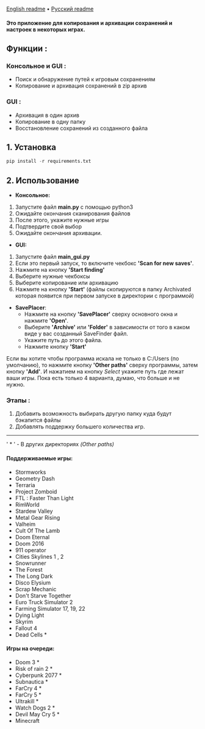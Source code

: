 [English readme](https://github.com/orriginalo/SaveFinder-Archiver/blob/main/README.md) • [Русский readme](https://github.com/orriginalo/SaveFinder-Archiver/blob/main/README.ru.md)

#### Это приложение для копирования и архивации сохранений и настроек в некоторых играх.

## Функции :
### Консольное и GUI :
- Поиск и обнаружение путей к игровым сохранениям
- Копирование и архивация сохранений в zip архив
### GUI :
- Архивация в один архив
- Копирование в одну папку
- Восстановление сохранений из созданного файла

## 1. Установка
```python
pip install -r requirements.txt
```
## 2. Использование
- **Консольное:**
1) Запустите файл **main.py** с помощью python3
2) Ожидайте окончания сканирования файлов
3) После этого, укажите нужные игры
4) Подтвердите свой выбор
5) Ожидайте окончания архивации.
- **GUI:**
1) Запустите файл **main_gui.py**
2) Если это первый запуск, то включите чекбокс **'Scan for new saves'**.
3) Нажмите на кнопку **'Start finding'**
4) Выберите нужные чекбоксы
5) Выберите копирование или архивацию
6) Нажмите на кнопку **'Start'** (файлы скопируются в папку Archivated которая появится при первом запуске в директории с программой)
- **SavePlacer**:
	- Нажмите на кнопку **'SavePlacer'** сверху основного окна и нажмите **'Open'**.
	- Выберите **'Archive'** или **'Folder'** в зависимости от того в каком виде у вас созданный SaveFinder файл.
	- Укажите путь до этого файла.
	- Нажмите кнопку **'Start'**
	
 Если вы хотите чтобы программа искала не только в C:/Users (по умолчанию), то нажмите кнопку **'Other paths'** сверху программы, затем кнопку **'Add'**. И нажатием на кнопку *Select* укажите путь где лежат ваши игры. Пока есть только 4 варианта, думаю, что больше и не нужно.
### Этапы :
1) Добавить возможность выбирать другую папку куда будут бэкапится файлы
2) Добавлять поддержку большего количества игр.
---
' * ' - В других директориях *(Other paths)*
#### Поддерживаемые игры:
- Stormworks
- Geometry Dash
- Terraria
- Project Zomboid
- FTL : Faster Than Light
- RimWorld
- Stardew Valley
- Metal Gear Rising
- Valheim
- Cult Of The Lamb
- Doom Eternal
- Doom 2016
- 911 operator
- Cities Skylines 1 , 2
- Snowrunner
- The Forest
- The Long Dark
- Disco Elysium
- Scrap Mechanic
- Don't Starve Together
- Euro Truck Simulator 2
- Farming Simulator 17, 19, 22
- Dying Light
- Skyrim
- Fallout 4
- Dead Cells *
#### Игры на очереди:
- Doom 3 *
- Risk of rain 2 *
- Cyberpunk 2077 *
- Subnautica *
- FarCry 4 *
- FarCry 5 *
- Ultrakill *
- Watch Dogs 2 *
- Devil May Cry 5 *
- Minecraft